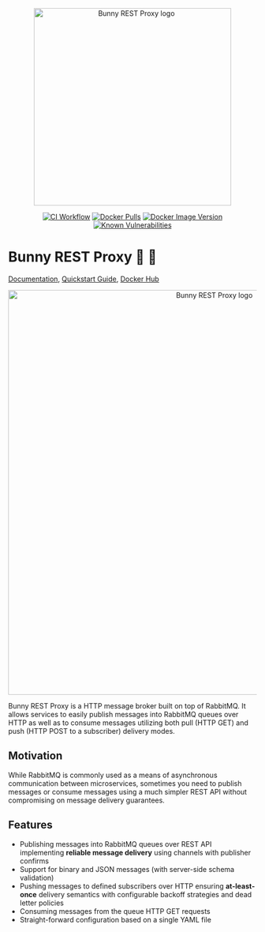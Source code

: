 <div align="center">
  <img alt="Bunny REST Proxy logo" src="https://github.com/kffl/bunny-rest-proxy/raw/HEAD/docs/assets/bunny-rest-proxy-logo-dark.svg" width="400" height="auto"/>
</div>

<div align="center">

[![CI Workflow](https://github.com/kffl/bunny-rest-proxy/actions/workflows/ci.yml/badge.svg)](https://github.com/kffl/bunny-rest-proxy/actions/workflows/ci.yml) [![Docker Pulls](https://img.shields.io/docker/pulls/kffl/bunny-rest-proxy)](https://hub.docker.com/r/kffl/bunny-rest-proxy) [![Docker Image Version](https://img.shields.io/docker/v/kffl/bunny-rest-proxy)](https://hub.docker.com/r/kffl/bunny-rest-proxy) [![Known Vulnerabilities](https://snyk.io/test/github/kffl/bunny-rest-proxy/badge.svg)](https://snyk.io/test/github/kffl/bunny-rest-proxy)

</div>

# Bunny REST Proxy :rabbit: :incoming_envelope:

[Documentation](https://kffl.github.io/bunny-rest-proxy/), [Quickstart Guide](https://kffl.github.io/bunny-rest-proxy/getting-started/), [Docker Hub](https://hub.docker.com/r/kffl/bunny-rest-proxy)


<div align="center">
  <img alt="Bunny REST Proxy logo" src="https://github.com/kffl/bunny-rest-proxy/raw/HEAD/docs/assets/bunny-rest-proxy-diagram.svg" width="820" height="auto"/>
</div>

Bunny REST Proxy is a HTTP message broker built on top of RabbitMQ. It allows services to easily publish messages into RabbitMQ queues over HTTP as well as to consume messages utilizing both pull (HTTP GET) and push (HTTP POST to a subscriber) delivery modes.

## Motivation

While RabbitMQ is commonly used as a means of asynchronous communication between microservices, sometimes you need to publish messages or consume messages using a much simpler REST API without compromising on message delivery guarantees.

## Features

- Publishing messages into RabbitMQ queues over REST API implementing **reliable message delivery** using channels with publisher confirms
- Support for binary and JSON messages (with server-side schema validation)
- Pushing messages to defined subscribers over HTTP ensuring **at-least-once** delivery semantics with configurable backoff strategies and dead letter policies
- Consuming messages from the queue HTTP GET requests
- Straight-forward configuration based on a single YAML file


